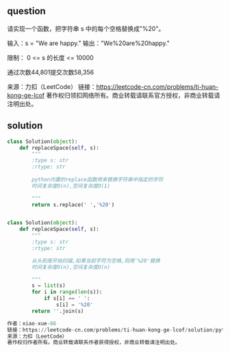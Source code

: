 
## question
请实现一个函数，把字符串 s 中的每个空格替换成"%20"。

输入：s = "We are happy."
输出："We%20are%20happy."
 

限制：
0 <= s 的长度 <= 10000

通过次数44,801提交次数58,356

来源：力扣（LeetCode）
链接：https://leetcode-cn.com/problems/ti-huan-kong-ge-lcof
著作权归领扣网络所有。商业转载请联系官方授权，非商业转载请注明出处。

## solution
```py
class Solution(object):
    def replaceSpace(self, s):
        """
        :type s: str
        :rtype: str
        
        python内置的replace函数用来替换字符串中指定的字符
        时间复杂度O(n),空间复杂度O(1)

        """
        return s.replace(' ','%20')



```

```py
class Solution(object):
    def replaceSpace(self, s):
        """
        :type s: str
        :rtype: str

        从头到尾开始扫描,如果当前字符为空格,则用'%20'替换
        时间复杂度O(n),空间复杂度O(n)

        """
        s = list(s)
        for i in range(len(s)):
            if s[i] == ' ':
                s[i] = '%20'
        return ''.join(s)

作者：xiao-xue-66
链接：https://leetcode-cn.com/problems/ti-huan-kong-ge-lcof/solution/pythonti-jie-duo-chong-fang-shi-jie-jue-by-xiao-xu/
来源：力扣（LeetCode）
著作权归作者所有。商业转载请联系作者获得授权，非商业转载请注明出处。
```